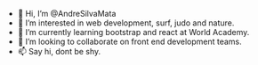 - 👋 Hi, I’m @AndreSilvaMata
- 👀 I’m interested in web development, surf, judo and nature.
- 🌱 I’m currently learning bootstrap and react at World Academy.
- 💞️ I’m looking to collaborate on front end development teams.
- 📫 Say hi, dont be shy.

<!---
AndreSilvaMata/AndreSilvaMata is a ✨ special ✨ repository because its `README.md` (this file) appears on your GitHub profile.
You can click the Preview link to take a look at your changes.
--->
